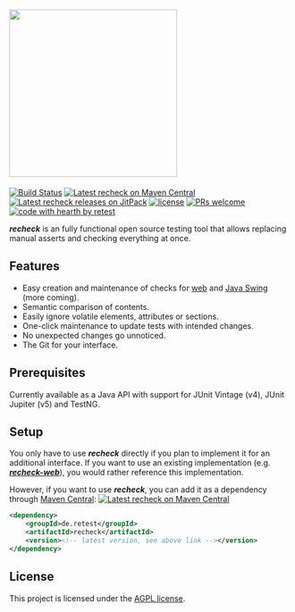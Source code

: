 # <a href="https://retest.dev"><img src="https://assets.retest.org/retest/ci/logos/recheck-screen.svg" width="300"/></a>

[![Build Status](https://github.com/retest/recheck/actions/workflows/build-project.yml/badge.svg)](https://github.com/retest/recheck/actions/workflows/build-project.yml)
[![Latest recheck on Maven Central](https://maven-badges.herokuapp.com/maven-central/de.retest/recheck/badge.svg?style=flat)](https://mvnrepository.com/artifact/de.retest/recheck)
[![Latest recheck releases on JitPack](https://jitpack.io/v/de.retest/recheck.svg)](https://jitpack.io/#de.retest/recheck)
[![license](https://img.shields.io/badge/license-AGPL-brightgreen.svg)](https://github.com/retest/recheck/blob/main/LICENSE)
[![PRs welcome](https://img.shields.io/badge/PRs-welcome-ff69b4.svg)](https://github.com/retest/recheck/issues?q=is%3Aissue+is%3Aopen+label%3A%22help+wanted%22)
[![code with hearth by retest](https://img.shields.io/badge/%3C%2F%3E%20with%20%E2%99%A5%20by-retest-C1D82F.svg)](https://retest.de/)

***recheck*** is an fully functional open source testing tool that allows replacing manual asserts and checking everything at once.

## Features

* Easy creation and maintenance of checks for [web](https://github.com/retest/recheck-web/) and [Java Swing](http://retest.org/) (more coming).
* Semantic comparison of contents.
* Easily ignore volatile elements, attributes or sections.
* One-click maintenance to update tests with intended changes.
* No unexpected changes go unnoticed.
* The Git for your interface.

## Prerequisites

Currently available as a Java API with support for JUnit Vintage (v4), JUnit Jupiter (v5) and TestNG.

## Setup

You only have to use ***recheck*** directly if you plan to implement it for an additional interface. If you want to use an existing implementation (e.g. [***recheck-web***](https://github.com/retest/recheck-web/)), you would rather reference this implementation.

However, if you want to use ***recheck***, you can add it as a dependency through [Maven Central](https://search.maven.org/search?q=g:de.retest%20a:recheck): [![Latest recheck on Maven Central](https://maven-badges.herokuapp.com/maven-central/de.retest/recheck/badge.svg?style=flat)](https://mvnrepository.com/artifact/de.retest/recheck)

```xml
<dependency>
	<groupId>de.retest</groupId>
	<artifactId>recheck</artifactId>
	<version><!-- latest version, see above link --></version>
</dependency>
```

## License

This project is licensed under the [AGPL license](LICENSE).

